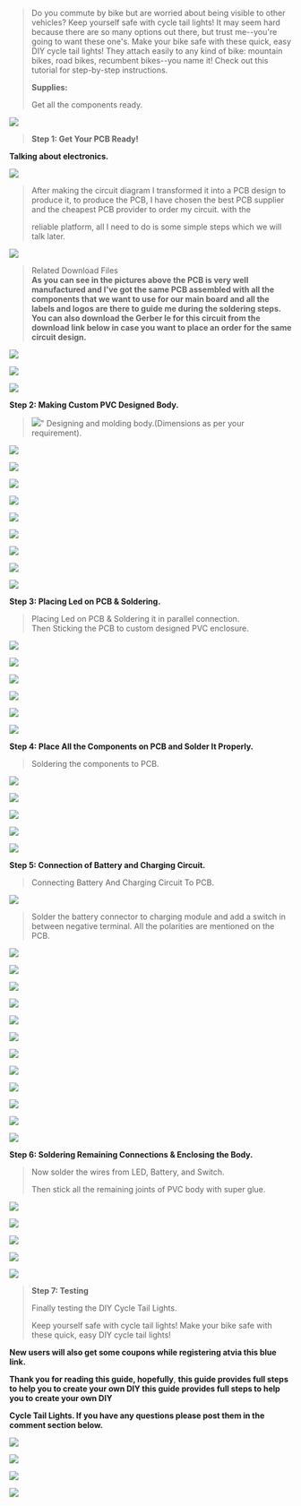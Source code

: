 
>
> Do you commute by bike but are worried about being visible to other
> vehicles? Keep yourself safe with cycle tail lights! It may seem hard
> because there are so many options out there, but trust me\--you\'re
> going to want these one\'s. Make your bike safe with these quick, easy
> DIY cycle tail lights! They attach easily to any kind of bike:
> mountain bikes, road bikes, recumbent bikes\--you name it! Check out
> this tutorial for step-by-step instructions.
>
> **Supplies:**
>
> Get all the components ready.

![](vertopal_e791499536b64c0ea65fc7a80438db6d/media/image3.png) 

> **Step 1: Get Your PCB Ready!**

**Talking about electronics.**

![](vertopal_e791499536b64c0ea65fc7a80438db6d/media/image4.png)

> After making the circuit diagram I transformed it into a PCB design to
> produce it, to produce the PCB, I have chosen the best PCB supplier
> and the cheapest PCB provider to order my circuit. with the
>
> reliable platform, all I need to do is some simple steps which we will
> talk later.

 

![](vertopal_e791499536b64c0ea65fc7a80438db6d/media/image5.png)

> Related Download Files\
> **As you can see in the pictures above the PCB is very well
> manufactured and I've got the same PCB assembled with all the
> components that we want to use for our main board and all the labels
> and logos are there to guide me during the soldering steps. You can
> also download the Gerber  le for this circuit from the download link
> below in case you want to place an order for the same circuit
> design.**

![](vertopal_e791499536b64c0ea65fc7a80438db6d/media/image6.png) 


![](vertopal_e791499536b64c0ea65fc7a80438db6d/media/image7.png) 


 

![](vertopal_e791499536b64c0ea65fc7a80438db6d/media/image8.png) 


**Step 2: Making Custom PVC Designed Body.**

> ![](vertopal_e791499536b64c0ea65fc7a80438db6d/media/image9.png)"
> Designing and molding body.(Dimensions
> as per your requirement).

![](vertopal_e791499536b64c0ea65fc7a80438db6d/media/image10.png) 
 


![](vertopal_e791499536b64c0ea65fc7a80438db6d/media/image11.png) 
 

![](vertopal_e791499536b64c0ea65fc7a80438db6d/media/image12.png) 
 

![](vertopal_e791499536b64c0ea65fc7a80438db6d/media/image13.png) 
 

![](vertopal_e791499536b64c0ea65fc7a80438db6d/media/image14.png) 
 

![](vertopal_e791499536b64c0ea65fc7a80438db6d/media/image15.png) 
 

![](vertopal_e791499536b64c0ea65fc7a80438db6d/media/image16.png) 
 

![](vertopal_e791499536b64c0ea65fc7a80438db6d/media/image17.png) 
 

![](vertopal_e791499536b64c0ea65fc7a80438db6d/media/image18.png) 
 

**Step 3: Placing Led on PCB & Soldering.**

> Placing Led on PCB & Soldering it in parallel connection.\
> Then Sticking the PCB to custom designed PVC enclosure.


![](vertopal_e791499536b64c0ea65fc7a80438db6d/media/image19.png) 
 

![](vertopal_e791499536b64c0ea65fc7a80438db6d/media/image20.png) 
 

![](vertopal_e791499536b64c0ea65fc7a80438db6d/media/image21.png) 
 

![](vertopal_e791499536b64c0ea65fc7a80438db6d/media/image22.png) 
 

![](vertopal_e791499536b64c0ea65fc7a80438db6d/media/image23.png) 
 

![](vertopal_e791499536b64c0ea65fc7a80438db6d/media/image24.png) 
 

**Step 4: Place All the Components on PCB and Solder It Properly.**

> Soldering the components to PCB.


![](vertopal_e791499536b64c0ea65fc7a80438db6d/media/image25.png) 
 

![](vertopal_e791499536b64c0ea65fc7a80438db6d/media/image26.png) 
 

![](vertopal_e791499536b64c0ea65fc7a80438db6d/media/image27.png) 
 

![](vertopal_e791499536b64c0ea65fc7a80438db6d/media/image28.png) 
 

![](vertopal_e791499536b64c0ea65fc7a80438db6d/media/image29.png) 
 

**Step 5: Connection of Battery and Charging Circuit.**

> Connecting Battery And Charging Circuit To PCB.

![](vertopal_e791499536b64c0ea65fc7a80438db6d/media/image30.png)

> Solder the battery connector to charging module and add a switch in
> between negative terminal. All the polarities are mentioned on the
> PCB.


![](vertopal_e791499536b64c0ea65fc7a80438db6d/media/image31.png) 
 

![](vertopal_e791499536b64c0ea65fc7a80438db6d/media/image32.png) 
 


![](vertopal_e791499536b64c0ea65fc7a80438db6d/media/image33.png) 
 

![](vertopal_e791499536b64c0ea65fc7a80438db6d/media/image34.png) 
 

![](vertopal_e791499536b64c0ea65fc7a80438db6d/media/image35.png) 
 

![](vertopal_e791499536b64c0ea65fc7a80438db6d/media/image36.png) 
 

![](vertopal_e791499536b64c0ea65fc7a80438db6d/media/image37.png) 
 

![](vertopal_e791499536b64c0ea65fc7a80438db6d/media/image38.png) 
 

![](vertopal_e791499536b64c0ea65fc7a80438db6d/media/image39.png) 
 

![](vertopal_e791499536b64c0ea65fc7a80438db6d/media/image40.png) 


![](vertopal_e791499536b64c0ea65fc7a80438db6d/media/image41.png) 
 

![](vertopal_e791499536b64c0ea65fc7a80438db6d/media/image42.png) 
 

**Step 6: Soldering Remaining Connections & Enclosing the Body.**

> Now solder the wires from LED, Battery, and Switch.
>
> Then stick all the remaining joints of PVC body with super glue.


![](vertopal_e791499536b64c0ea65fc7a80438db6d/media/image43.png) 
 

![](vertopal_e791499536b64c0ea65fc7a80438db6d/media/image44.png) 
 

![](vertopal_e791499536b64c0ea65fc7a80438db6d/media/image45.png) 
 

![](vertopal_e791499536b64c0ea65fc7a80438db6d/media/image46.png) 


![](vertopal_e791499536b64c0ea65fc7a80438db6d/media/image47.png) 
 

> **Step 7: Testing**
>
> Finally testing the DIY Cycle Tail Lights.
>
> Keep yourself safe with cycle tail lights! Make your bike safe with
> these quick, easy DIY cycle tail lights!

**New users will also get some coupons while registering atvia this blue
link.**

**Thank you for reading this guide, hopefully**, **this guide provides
full steps to help you to create your own DIY this guide provides full
steps to help you to create your own DIY**

**Cycle Tail Lights. If you have any questions please post them in the
comment section below.**


![](vertopal_e791499536b64c0ea65fc7a80438db6d/media/image48.png) 
 

![](vertopal_e791499536b64c0ea65fc7a80438db6d/media/image49.png) 


![](vertopal_e791499536b64c0ea65fc7a80438db6d/media/image50.png) 
 

![](vertopal_e791499536b64c0ea65fc7a80438db6d/media/image51.png) 
 

